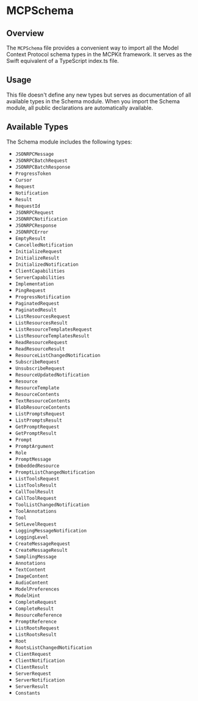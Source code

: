 # MCPSchema

## Overview

The `MCPSchema` file provides a convenient way to import all the Model Context Protocol schema types in the MCPKit framework. It serves as the Swift equivalent of a TypeScript index.ts file.

## Usage

This file doesn't define any new types but serves as documentation of all available types in the Schema module. When you import the Schema module, all public declarations are automatically available.

## Available Types

The Schema module includes the following types:

- `JSONRPCMessage`
- `JSONRPCBatchRequest`
- `JSONRPCBatchResponse`
- `ProgressToken`
- `Cursor`
- `Request`
- `Notification`
- `Result`
- `RequestId`
- `JSONRPCRequest`
- `JSONRPCNotification`
- `JSONRPCResponse`
- `JSONRPCError`
- `EmptyResult`
- `CancelledNotification`
- `InitializeRequest`
- `InitializeResult`
- `InitializedNotification`
- `ClientCapabilities`
- `ServerCapabilities`
- `Implementation`
- `PingRequest`
- `ProgressNotification`
- `PaginatedRequest`
- `PaginatedResult`
- `ListResourcesRequest`
- `ListResourcesResult`
- `ListResourceTemplatesRequest`
- `ListResourceTemplatesResult`
- `ReadResourceRequest`
- `ReadResourceResult`
- `ResourceListChangedNotification`
- `SubscribeRequest`
- `UnsubscribeRequest`
- `ResourceUpdatedNotification`
- `Resource`
- `ResourceTemplate`
- `ResourceContents`
- `TextResourceContents`
- `BlobResourceContents`
- `ListPromptsRequest`
- `ListPromptsResult`
- `GetPromptRequest`
- `GetPromptResult`
- `Prompt`
- `PromptArgument`
- `Role`
- `PromptMessage`
- `EmbeddedResource`
- `PromptListChangedNotification`
- `ListToolsRequest`
- `ListToolsResult`
- `CallToolResult`
- `CallToolRequest`
- `ToolListChangedNotification`
- `ToolAnnotations`
- `Tool`
- `SetLevelRequest`
- `LoggingMessageNotification`
- `LoggingLevel`
- `CreateMessageRequest`
- `CreateMessageResult`
- `SamplingMessage`
- `Annotations`
- `TextContent`
- `ImageContent`
- `AudioContent`
- `ModelPreferences`
- `ModelHint`
- `CompleteRequest`
- `CompleteResult`
- `ResourceReference`
- `PromptReference`
- `ListRootsRequest`
- `ListRootsResult`
- `Root`
- `RootsListChangedNotification`
- `ClientRequest`
- `ClientNotification`
- `ClientResult`
- `ServerRequest`
- `ServerNotification`
- `ServerResult`
- `Constants`
